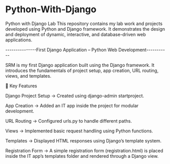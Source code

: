 # Python-With-Django
Python with Django Lab  This repository contains my lab work and projects developed using Python and Django framework. It demonstrates the design and deployment of dynamic, interactive, and database-driven web applications.



---------------First Django Application – Python Web Development-----------


SRM is my first Django application built using the Django framework. It introduces the fundamentals of project setup, app creation, URL routing, views, and templates.

📌 Key Features

Django Project Setup → Created using django-admin startproject.

App Creation → Added an IT app inside the project for modular development.

URL Routing → Configured urls.py to handle different paths.

Views → Implemented basic request handling using Python functions.

Templates → Displayed HTML responses using Django’s template system.

Registration Form → A simple registration form (registration.html) is placed inside the IT app’s templates folder and rendered through a Django view.



